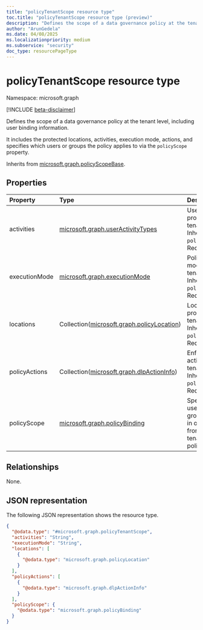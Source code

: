 ```yaml
---
title: "policyTenantScope resource type"
toc.title: "policyTenantScope resource type (preview)"
description: "Defines the scope of a data governance policy at the tenant level, including user binding information."
author: "ArunGedela"
ms.date: 04/08/2025
ms.localizationpriority: medium
ms.subservice: "security"
doc_type: resourcePageType
---
```


# policyTenantScope resource type

Namespace: microsoft.graph

[!INCLUDE [beta-disclaimer](../../includes/beta-disclaimer.md)]

Defines the scope of a data governance policy at the tenant level, including user binding information.

It includes the protected locations, activities, execution mode, actions, and specifies which users or groups the policy applies to via the `policyScope` property.

Inherits from [microsoft.graph.policyScopeBase](../resources/policyscopebase.md).

## Properties

|Property|Type|Description|
|:---|:---|:---|
|activities|[microsoft.graph.userActivityTypes](../resources/useractivitytypes.md)|User activities protected at the tenant level. Inherited from `policyScopeBase`. Required.|
|executionMode|[microsoft.graph.executionMode](../resources/executionmode.md)|Policy execution mode at the tenant level. Inherited from `policyScopeBase`. Required.|
|locations|Collection([microsoft.graph.policyLocation](../resources/policylocation.md))|Locations protected at the tenant level. Inherited from `policyScopeBase`. Required.|
|policyActions|Collection([microsoft.graph.dlpActionInfo](../resources/dlpactioninfo.md))|Enforcement actions at the tenant level. Inherited from `policyScopeBase`. Required.|
|policyScope|[microsoft.graph.policyBinding](../resources/policybinding.md)|Specifies the users and groups included in or excluded from this tenant-level policy scope.|

## Relationships

None.

## JSON representation

The following JSON representation shows the resource type.
<!-- {
  "blockType": "resource",
  "baseType": "microsoft.graph.policyScopeBase",
  "@odata.type": "microsoft.graph.policyTenantScope"
}
-->
``` json
{
  "@odata.type": "#microsoft.graph.policyTenantScope",
  "activities": "String",
  "executionMode": "String",
  "locations": [
    {
      "@odata.type": "microsoft.graph.policyLocation"
    }
  ],
  "policyActions": [
    {
      "@odata.type": "microsoft.graph.dlpActionInfo"
    }
  ],
  "policyScope": {
    "@odata.type": "microsoft.graph.policyBinding"
  }
}
```
